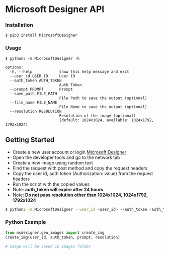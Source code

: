 # Microsoft Designer API

### Installation

```$ pip3 install MicrosoftDesigner```

### Usage

``` 
$ python3 -m MicrosoftDesigner -h

options:
  -h, --help            show this help message and exit
  --user_id USER_ID     User ID
  --auth_token AUTH_TOKEN
                        Auth Token
  --prompt PROMPT       Prompt
  --save_path FILE_PATH
                        File Path to save the output (optional)
  --file_name FILE_NAME
                        File Name to save the output (optional)
  --resolution RESOLUTION
                        Resolution of the image (optional)
                        (default: 1024x1024, available: 1024x1792, 1792x1024)

```
## Getting Started
- Create a new user account or login [Microsoft Designer](https://designer.microsoft.com/)
- Open the developer tools and go to the network tab
- Create a new image using random text
- Find the request with post method and copy the request headers
- Copy the user id, auth token (Authorization: value) from the request headers
- Run the script with the copied values
- Note: **auth_token will expire after 24 hours**
- Note: **Do not pass resolution other than 1024x1024, 1024x1792, 1792x1024**

```bash
$ python3 -m MicrosoftDesigner --user_id <user_id> --auth_token <auth_token> --prompt <prompt> --resolution <resolution> --save_path <save_path>

```
### **Python Example**

```python
from msdesigner.gen_images import create_img
create_img(user_id, auth_token, prompt, resolution)

# Image will be saved in images folder
```

